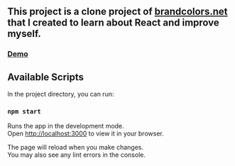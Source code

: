 ## This project is a clone project of [brandcolors.net](https://brandcolors.net) that I created to learn about React and improve myself.

### [Demo](https://brandcolorsclone.vercel.app)

## Available Scripts

In the project directory, you can run:

### `npm start`

Runs the app in the development mode.\
Open [http://localhost:3000](http://localhost:3000) to view it in your browser.

The page will reload when you make changes.\
You may also see any lint errors in the console.
